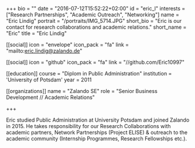 +++
bio = ""
date = "2016-07-12T15:52:22+02:00"
id = "eric_l"
interests = ["Research Partnerships", "Academic Outreach", "Networking"]
name = "Eric Lindig"
portrait = "/portraits/IMG_5714.JPG"
short_bio = "Eric is our contact for research collaborations and academic relations."
short_name = "Eric"
title = "Eric Lindig"

[[social]]
    icon = "envelope"
    icon_pack = "fa"
    link = "mailto:eric.lindig@zalando.de"

[[social]]
    icon = "github"
    icon_pack = "fa"
    link = "//github.com/Eric10997"

[[education]]
    course = "Diplom in Public Administration"
    institution = 'University of Potsdam'
    year = 2011

[[organizations]]
    name = "Zalando SE"
    role = "Senior Business Development // Academic Relations"

+++


Eric studied Public Administration at University Potsdam and joined Zalando in 2015. He takes responsibility for our Research Collaborations with academic partners, Network Partnerships (Project ELISE) & outreach to the academic community (Internship Programmes, Research Fellowships etc.).
